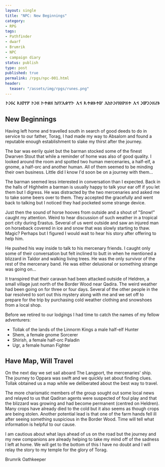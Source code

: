 ```yaml
---
layout: single
title: "NPC: New Beginnings"
category:
- RPG
tags:
- Pathfinder
- dwarf
- Brumrik
- NPC
- campaign diary
status: publish
type: post
published: true
permalink: /rpgs/npc-001.html
header:
  teaser: "/assets/img/rpgs/runes.png"
---
```

<img src="/assets/img/rpgs/runes.png" alt="Dwarven Runes"/>

## New Beginnings

Having left home and travelled south in search of good deeds to do in service to our father, Torag, I had made my way to Absalom and found a reputable enough establishment to slake my thirst after the journey.

The bar was eerily quiet but the barman stocked some of the finest Dwarven Stout that while a reminder of home was also of good quality. I looked around the room and spotted two human mercenaries, a half-elf, a gnome, a half-orc and another human. All of them seemed to be minding their own business. Little did I know I'd soon be on a journey with them...
<!--more-->
The barman seemed less interested in conversation than I expected. Back in the halls of Highhelm a barman is usually happy to talk your ear off if you let them but I digress. He was distracted by the two mercenaries and asked me to take some beers over to them. They accepted the gracefully and went back to talking but I noticed they had pocketed some strange device.

Just then the sound of horse hooves from outside and a shout of "Snow!" caught my attention. Weird to hear discussion of such weather in a tropical port city during Erastus. Several of us went outside and saw an injured man on horseback covered in ice and snow that was slowly starting to thaw. Magic? Perhaps but I figured I would wait to hear his story after offering to help him.

He pushed his way inside to talk to his mercenary friends. I caught only some of their conversation but felt inclined to butt in when he mentioned a blizzard in Taldor and walking living trees. He was the only survivor of the rest of the mercenary band. He was either delusional or something strange was going on...

It transpired that their caravan had been attacked outside of Heldren, a small village just north of the Border Wood near Qadira. The weird weather had been going on for three or four days. Several of the other people in the bar resolved to sort out this mystery along with me and we set off to prepare for the trip by purchasing cold weather clothing and snowshoes from a local shop.

Before we retired to our lodgings I had time to catch the names of my fellow adventurers:
- Tollak of the lands of the Linnorm Kings a male half-elf Hunter
- Shem, a female gnome Sorcerer
- Shirish, a female half-orc Paladin
- Ugr, a female human Fighter

## Have Map, Will Travel

On the next day we set sail aboard The Langport, the mercenaries' ship. The journey to Oppara was swift and we quickly set about finding clues. Tollak obtained us a map while we deliberated about the best way to travel.

The more charismatic members of the group sought out some local news and relayed to us that Qadiran agents were suspected of foul play and that the blizzard was growing and had become permanent (centred on Heldren). Many crops have already died to the cold but it also seems as though crops are being stolen. Another potential lead is that one of the farm hands fell ill after seeing something suspicious in the Border Wood. Time will tell what information is helpful to our cause.

I am cautious about what lays ahead of us on the road but the journey and my new companions are already helping to take my mind off of the sadness I left at home. We will get to the bottom of this I have no doubt and I will relay the story to my temple for the glory of Torag.

Brumrik Oathkeeper
